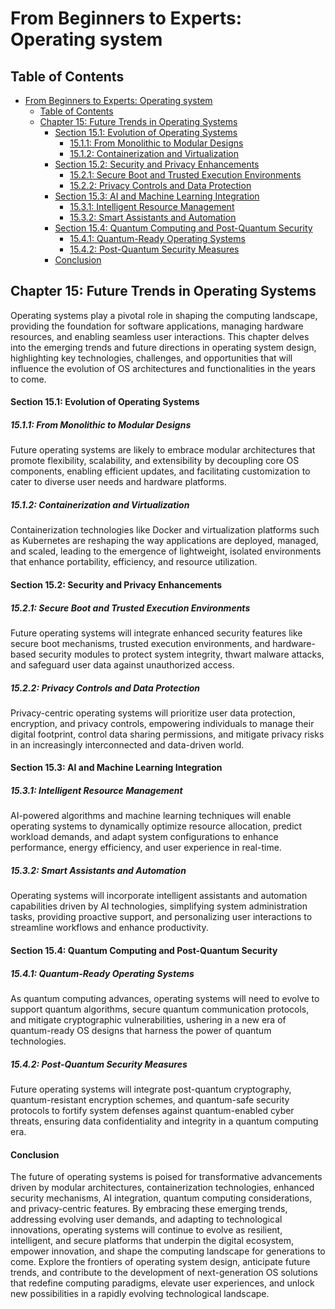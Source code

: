 # From Beginners to Experts: Operating system

## Table of Contents

- [From Beginners to Experts: Operating system](#from-beginners-to-experts-operating-system)
  - [Table of Contents](#table-of-contents)
  - [Chapter 15: Future Trends in Operating Systems](#chapter-15-future-trends-in-operating-systems)
      - [Section 15.1: Evolution of Operating Systems](#section-151-evolution-of-operating-systems)
        - [15.1.1: From Monolithic to Modular Designs](#1511-from-monolithic-to-modular-designs)
        - [15.1.2: Containerization and Virtualization](#1512-containerization-and-virtualization)
      - [Section 15.2: Security and Privacy Enhancements](#section-152-security-and-privacy-enhancements)
        - [15.2.1: Secure Boot and Trusted Execution Environments](#1521-secure-boot-and-trusted-execution-environments)
        - [15.2.2: Privacy Controls and Data Protection](#1522-privacy-controls-and-data-protection)
      - [Section 15.3: AI and Machine Learning Integration](#section-153-ai-and-machine-learning-integration)
        - [15.3.1: Intelligent Resource Management](#1531-intelligent-resource-management)
        - [15.3.2: Smart Assistants and Automation](#1532-smart-assistants-and-automation)
      - [Section 15.4: Quantum Computing and Post-Quantum Security](#section-154-quantum-computing-and-post-quantum-security)
        - [15.4.1: Quantum-Ready Operating Systems](#1541-quantum-ready-operating-systems)
        - [15.4.2: Post-Quantum Security Measures](#1542-post-quantum-security-measures)
      - [Conclusion](#conclusion)

## Chapter 15: Future Trends in Operating Systems

Operating systems play a pivotal role in shaping the computing landscape, providing the foundation for software applications, managing hardware resources, and enabling seamless user interactions. This chapter delves into the emerging trends and future directions in operating system design, highlighting key technologies, challenges, and opportunities that will influence the evolution of OS architectures and functionalities in the years to come.

#### Section 15.1: Evolution of Operating Systems

##### 15.1.1: From Monolithic to Modular Designs

Future operating systems are likely to embrace modular architectures that promote flexibility, scalability, and extensibility by decoupling core OS components, enabling efficient updates, and facilitating customization to cater to diverse user needs and hardware platforms.

##### 15.1.2: Containerization and Virtualization

Containerization technologies like Docker and virtualization platforms such as Kubernetes are reshaping the way applications are deployed, managed, and scaled, leading to the emergence of lightweight, isolated environments that enhance portability, efficiency, and resource utilization.

#### Section 15.2: Security and Privacy Enhancements

##### 15.2.1: Secure Boot and Trusted Execution Environments

Future operating systems will integrate enhanced security features like secure boot mechanisms, trusted execution environments, and hardware-based security modules to protect system integrity, thwart malware attacks, and safeguard user data against unauthorized access.

##### 15.2.2: Privacy Controls and Data Protection

Privacy-centric operating systems will prioritize user data protection, encryption, and privacy controls, empowering individuals to manage their digital footprint, control data sharing permissions, and mitigate privacy risks in an increasingly interconnected and data-driven world.

#### Section 15.3: AI and Machine Learning Integration

##### 15.3.1: Intelligent Resource Management

AI-powered algorithms and machine learning techniques will enable operating systems to dynamically optimize resource allocation, predict workload demands, and adapt system configurations to enhance performance, energy efficiency, and user experience in real-time.

##### 15.3.2: Smart Assistants and Automation

Operating systems will incorporate intelligent assistants and automation capabilities driven by AI technologies, simplifying system administration tasks, providing proactive support, and personalizing user interactions to streamline workflows and enhance productivity.

#### Section 15.4: Quantum Computing and Post-Quantum Security

##### 15.4.1: Quantum-Ready Operating Systems

As quantum computing advances, operating systems will need to evolve to support quantum algorithms, secure quantum communication protocols, and mitigate cryptographic vulnerabilities, ushering in a new era of quantum-ready OS designs that harness the power of quantum technologies.

##### 15.4.2: Post-Quantum Security Measures

Future operating systems will integrate post-quantum cryptography, quantum-resistant encryption schemes, and quantum-safe security protocols to fortify system defenses against quantum-enabled cyber threats, ensuring data confidentiality and integrity in a quantum computing era.

#### Conclusion

The future of operating systems is poised for transformative advancements driven by modular architectures, containerization technologies, enhanced security mechanisms, AI integration, quantum computing considerations, and privacy-centric features. By embracing these emerging trends, addressing evolving user demands, and adapting to technological innovations, operating systems will continue to evolve as resilient, intelligent, and secure platforms that underpin the digital ecosystem, empower innovation, and shape the computing landscape for generations to come. Explore the frontiers of operating system design, anticipate future trends, and contribute to the development of next-generation OS solutions that redefine computing paradigms, elevate user experiences, and unlock new possibilities in a rapidly evolving technological landscape.